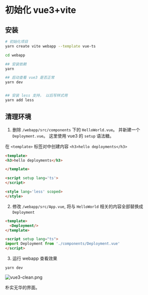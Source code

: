 # 初始化 vue3+vite


## 安装

```bash
# 初始化项目
yarn create vite webapp --template vue-ts

cd webapp

## 安装依赖
yarn

## 启动查看 vue3 是否正常
yarn dev


## 安装 less 支持， 以后写样式用
yarn add less
```

## 清理环境

1. 删除 `/webapp/src/components` 下的 `HelloWorld.vue`。
并新建一个 `Deployment.vue`。 这里使用 vue3 的 `setup` 语法糖。

在 `<template>` 标签对中创建内容 `<h3>hello deployments</h3>`

```html
<template>
<h3>hello deployments</h3>

</template>

<script setup lang='ts'>
</script>

<style lang='less' scoped>
</style>
```

2. 修改 `/webapp/src/App.vue`, 将与 `HelloWorld` 相关的内容全部替换成 `Deployment`

```html
<template>
  <Deployment/>
</template>

<script setup lang="ts">
import Deployment from './components/Deployment.vue'
</script>
```

3. 运行 webapp 查看效果

```bash
yarn dev
```

![vue3-clean.png](./assets/img/07/vue3-clean.png)

朴实无华的界面。


